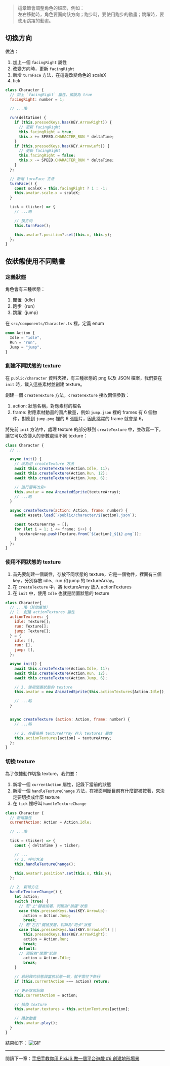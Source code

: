 > 這章節會調整角色的細節，例如：\
> 左右移動時，角色要面向該方向；跑步時，要使用跑步的動畫；跳躍時，要使用跳躍的動畫。

## 切換方向

做法：

1. 加上一個 `facingRight` 屬性
2. 改變方向時，更新 `facingRight`
3. 新增 `turnFace` 方法，在這邊改變角色的 scaleX
4. tick

```javascript
class Character {
  // 加上 `facingRight` 屬性，預設為 true
  facingRight: number = 1;

  // ...略

  run(deltaTime) {
    if (this.pressedKeys.has(KEY.ArrowRight)) {
      // 更新 facingRight
      this.facingRight = true;
      this.x += SPEED.CHARACTER_RUN * deltaTime;
    }
    if (this.pressedKeys.has(KEY.ArrowLeft)) {
      // 更新 facingRight
      this.facingRight = false;
      this.x -= SPEED.CHARACTER_RUN * deltaTime;
    }
  };

  // 新增 turnFace 方法
  turnFace() {
    const scaleX = this.facingRight ? 1 : -1;
    this.avatar.scale.x = scaleX;
  }

  tick = (ticker) => {
    // ...略

    // 換方向
    this.turnFace();

    this.avatar?.position?.set(this.x, this.y);
  };
}
```

## 依狀態使用不同動畫

### 定義狀態

角色會有三種狀態：

1. 閒置（idle）
2. 跑步（run）
3. 跳躍（jump）

在 `src/components/Character.ts` 裡，定義 enum

```javascript
enum Action {
  Idle = "idle",
  Run = "run",
  Jump = "jump",
}
```

### 創建不同狀態的 texture

在 `public/character` 資料夾裡，有三種狀態的 png 以及 JSON 檔案，我們要在 `init` 時，載入這些素材並創建 texture。

創建一個 `createTexture` 方法，`createTexture` 接收兩個參數：

1. action: 狀態名稱，對應素材的檔名
2. frame: 對應素材動畫的圖片數量，例如 `jump.json` 裡的 frames 有 6 個物件，對應到 `jump.png` 裡的 6 張圖片，因此跳躍的 frame 就會是 6，

將先前 `init` 方法中，處理 texture 的部分移到 `createTexture` 中，並改寫一下，讓它可以依傳入的參數處理不同 texture：

```javascript
class Character {
  // ...

  async init() {
    // 改為用 createTexture 方法
    await this.createTexture(Action.Idle, 11);
    await this.createTexture(Action.Run, 12);
    await this.createTexture(Action.Jump, 6);

    // 這行要再改寫⬇️
    this.avatar = new AnimatedSprite(textureArray);
    // ...略
  }

  async createTexture(action: Action, frame: number) {
    await Assets.load(`/public/character/${action}.json`);

    const textureArray = [];
    for (let i = 1; i <= frame; i++) {
      textureArray.push(Texture.from(`${action}_${i}.png`));
    }
  };
}
```

### 使用不同狀態的 texture

1. 首先要創建一個屬性，存放不同狀態的 texture，它是一個物件，裡面有三個 key，分別存放 idle、run 和 jump 的 textureArray。
2. 在 `createTexture` 中，將 textureArray 放入 actionTextures
3. 在 `init` 中，使用 `Idle` 也就是閒置狀態的 texture

```javascript
class Character{
  // ...略（其他屬性）
  // 1. 創建 actionTextures 屬性
  actionTextures: {
    idle: Texture[];
    run: Texture[];
    jump: Texture[];
  } = {
    idle: [],
    run: [],
    jump: [],
  };

  async init() {
    await this.createTexture(Action.Idle, 11);
    await this.createTexture(Action.Run, 12);
    await this.createTexture(Action.Jump, 6);

    // 3. 使用閒置狀態的 texture
    this.avatar = new AnimatedSprite(this.actionTextures[Action.Idle]);

    // ...略
  }


  async createTexture (action: Action, frame: number) {
    // ...略

    // 2. 在最後將 textureArray 存入 textures 屬性
    this.actionTextures[action] = textureArray;
  };
}
```

### 切換 texture

為了依據動作切換 texture，我們要：

1. 新增一個 `currentAction` 屬性，記錄下當前的狀態
2. 新增一個 `handleTextureChange` 方法，在裡面判斷目前有什麼鍵被按著，來決定要切換成什麼 texture
3. 在 `tick` 裡呼叫 `handleTextureChange`

```javascript
class Character {
  // 新增屬性
  currentAction: Action = Action.Idle;

  // ...略

  tick = (ticker) => {
    const { deltaTime } = ticker;

    // ...
    // 3. 呼叫方法
    this.handleTextureChange();

    this.avatar?.position?.set(this.x, this.y);
  };

  // 2. 新增方法
  handleTextureChange() {
    let action;
    switch (true) {
      // 若"上"鍵被按著，判斷為"跳躍"狀態
      case this.pressedKeys.has(KEY.ArrowUp):
        action = Action.Jump;
        break;
      // 若"左右"鍵被按著，判斷為"跑步"狀態
      case this.pressedKeys.has(KEY.ArrowLeft) ||
        this.pressedKeys.has(KEY.ArrowRight):
        action = Action.Run;
        break;
      default:
      // 預設為"閒置"狀態
        action = Action.Idle;
        break;
    }

    // 若紀錄的狀態與當前狀態一致，就不需往下執行
    if (this.currentAction === action) return;

    // 更新狀態記錄
    this.currentAction = action;

    // 抽換 texture
    this.avatar.textures = this.actionTextures[action];

    // 播放動畫
    this.avatar.play();
  }
}
```

結果如下：
![GIF](https://i.imgur.com/LVQGeQt.gif)

---

閱讀下一章：[手把手教你用 PixiJS 做一個平台遊戲 #6 創建地形場景](./pixi-platformer-6)
